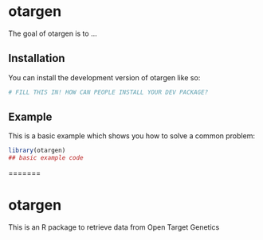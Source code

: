 
# otargen

<!-- badges: start -->
<!-- badges: end -->

The goal of otargen is to ...

## Installation

You can install the development version of otargen like so:

``` r
# FILL THIS IN! HOW CAN PEOPLE INSTALL YOUR DEV PACKAGE?
```

## Example

This is a basic example which shows you how to solve a common problem:

``` r
library(otargen)
## basic example code
```

=======
# otargen
This is an R package to retrieve data from Open Target Genetics
